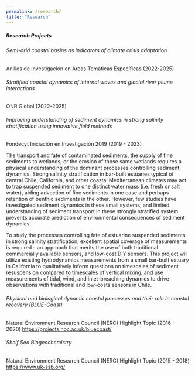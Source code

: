 ```yaml
---
permalink: /research/
title: "Research"
---
```


##### Research Projects

###### Semi-arid coastal basins as indicators of climate crisis adaptation
Anillos de Investigación en Áreas Temáticas Específicas (2022-2025)



###### Stratified coastal dynamics of internal waves and glacial river plume interactions
ONR Global (2022-2025)



###### Improving understanding of sediment dynamics in strong salinity stratification using innovative field methods
Fondecyt Iniciación en Investigación 2019 (2019 - 2023)

The transport and fate of contaminated sediments, the supply of fine sediments to wetlands, or the erosion of those same wetlands requires a physical understanding of the dominant processes controlling sediment dynamics. Strong salinity stratification in bar-built estuaries typical of central Chile, California, and other coastal Mediterranean climates may act to trap suspended sediment to one distinct water mass (i.e. fresh or salt water), aiding advection of fine sediments in one case and perhaps retention of benthic sediments in the other. However, few studies have investigated sediment dynamics in these small systems, and limited understanding of sediment transport in these strongly stratified system prevents accurate prediction of environmental consequences of sediment dynamics.

To study the processes controlling fate of estuarine suspended sediments in strong salinity stratification, excellent spatial coverage of measurements is required - an approach that merits the use of both traditional commercially available sensors, and low-cost DIY sensors. This project will utilize existing hydrodynamics measurements from a small bar-built estuary in California to qualitatively inform questions on timescales of sediment resuspension compared to timescales of vertical mixing, and use measurements of tidal, wind, and inlet-breaching dynamics to drive observations with traditional and low-costs sensors in Chile.


###### Physical and biological dynamic coastal processes and their role in coastal recovery (BLUE-Coast)
Natural Environment Research Council (NERC) Highlight Topic (2016 - 2020)
https://projects.noc.ac.uk/bluecoast/


###### Shelf Sea Biogeochemistry
Natural Environment Research Council (NERC) Highlight Topic (2015 - 2018)
https://www.uk-ssb.org/
